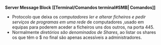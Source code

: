 **Server Message Block**
**[[Terminal/Comandos terminal#SMB| Comandos]]** 
- Protocolo  que deixa os *computadores ler e alterar ficheiros e pedir serviços de programas em uma rede* de computadores ,usado em equipas para poderem aceder a  ficheiros uns dos outros, na porta 445.
- Normalmente *diretórios são denominados de Shares*, ao listar os shares os que têm o $ no final são apenas acessíveis a administradores. 